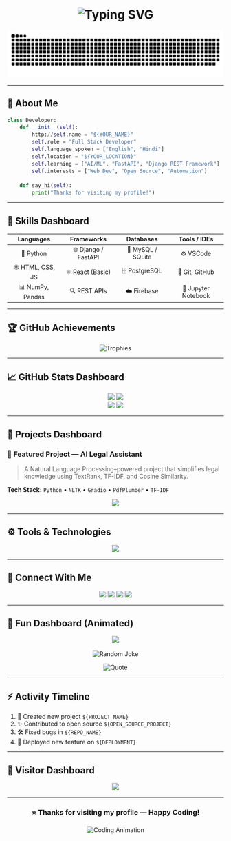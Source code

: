 <h1 align="center">
  <img src="https://readme-typing-svg.herokuapp.com?font=Fira+Code&weight=600&size=30&duration=3500&pause=1000&color=00F5D4&center=true&vCenter=true&width=600&lines=👋+Hi,+I'm+Vishnu;💻+Full+Stack+Developer;🌐+Open+Source+Contributor;🚀+Tech+Enthusiast" alt="Typing SVG">
</h1>

<p align="center">
  <img src="https://github.com/Platane/snk/raw/output/github-contribution-grid-snake.svg" alt="snake animation" />
</p>

---

## 🧭 About Me

```python
class Developer:
    def __init__(self):
        http://self.name = "${YOUR_NAME}"
        self.role = "Full Stack Developer"
        self.language_spoken = ["English", "Hindi"]
        self.location = "${YOUR_LOCATION}"
        self.learning = ["AI/ML", "FastAPI", "Django REST Framework"]
        self.interests = ["Web Dev", "Open Source", "Automation"]

    def say_hi(self):
        print("Thanks for visiting my profile!")
````

---

## 🧠 Skills Dashboard

<div align="center">

|   **Languages**   |    **Frameworks**   |   **Databases**   |   **Tools / IDEs**  |
| :---------------: | :-----------------: | :---------------: | :-----------------: |
|     🐍 Python     | 🌐 Django / FastAPI | 💾 MySQL / SQLite |      ⚙️ VSCode      |
| 🕸️ HTML, CSS, JS |   ⚛️ React (Basic)  |   🗄️ PostgreSQL  |    🧭 Git, GitHub   |
|  📊 NumPy, Pandas |     🔍 REST APIs    |    ☁️ Firebase    | 🧩 Jupyter Notebook |

</div>

---

## 🏆 GitHub Achievements

<p align="center">
  <img src="https://github-profile-trophy.vercel.app/?username=${YOUR_USERNAME}&theme=radical&no-frame=true&row=1&margin-w=10&margin-h=10" alt="Trophies" />
</p>

---

## 📈 GitHub Stats Dashboard

<div align="center">

<img src="https://github-readme-stats.vercel.app/api?username=${YOUR_USERNAME}&show_icons=true&theme=radical&hide_border=true&count_private=true" height="160" />
<img src="https://github-readme-streak-stats.herokuapp.com/?user=${YOUR_USERNAME}&theme=radical&hide_border=true" height="160" />

</div>

<div align="center">

<img src="https://github-readme-stats.vercel.app/api/top-langs/?username=${YOUR_USERNAME}&layout=compact&theme=radical&hide_border=true&langs_count=8" height="160" />
<img src="https://github-readme-activity-graph.vercel.app/graph?username=${YOUR_USERNAME}&theme=react-dark&hide_border=true&area=true&custom_title=Contribution+Graph" />

</div>

---

## 🎨 Projects Dashboard

### 🚀 Featured Project — **AI Legal Assistant**

> A Natural Language Processing–powered project that simplifies legal knowledge using TextRank, TF-IDF, and Cosine Similarity.

**Tech Stack:**
`Python` • `NLTK` • `Gradio` • `PdfPlumber` • `TF-IDF`

<p align="center">
  <img src="https://github-readme-stats.vercel.app/api/pin/?username=${YOUR_USERNAME}&repo=law-edify&theme=radical&hide_border=true" />
</p>

---

## ⚙️ Tools & Technologies

<p align="center">
  <img src="https://skillicons.dev/icons?i=python,django,fastapi,html,css,js,react,mysql,sqlite,git,github,vscode,linux&perline=8" />
</p>

---

## 💬 Connect With Me

<p align="center">
  <a href="https://linkedin.com/in/${YOUR_LINKEDIN}" target="_blank"><img src="https://img.shields.io/badge/LinkedIn-0077B5?style=for-the-badge&logo=linkedin&logoColor=white"></a>
  <a href="mailto:${YOUR_EMAIL}" target="_blank"><img src="https://img.shields.io/badge/Gmail-D14836?style=for-the-badge&logo=gmail&logoColor=white"></a>
  <a href="https://github.com/${YOUR_USERNAME}" target="_blank"><img src="https://img.shields.io/badge/GitHub-100000?style=for-the-badge&logo=github&logoColor=white"></a>
  <a href="https://${YOUR_PORTFOLIO}" target="_blank"><img src="https://img.shields.io/badge/Portfolio-FF4088?style=for-the-badge&logo=web&logoColor=white"></a>
</p>

---

## 🎯 Fun Dashboard (Animated)

<p align="center">
  <img src="https://media.giphy.com/media/hvRJCLFzcasrR4ia7z/giphy.gif" width="60">
</p>

<p align="center">
  <img src="https://readme-jokes.vercel.app/api?theme=radical" alt="Random Joke" />
</p>

<p align="center">
  <img src="https://quotes-github-readme.vercel.app/api?type=horizontal&theme=radical" alt="Quote" />
</p>

---

## ⚡ Activity Timeline

<!--START_SECTION:activity-->

1. 🎉 Created new project `${PROJECT_NAME}`
2. ✨ Contributed to open source `${OPEN_SOURCE_PROJECT}`
3. 🛠️ Fixed bugs in `${REPO_NAME}`
4. 🚀 Deployed new feature on `${DEPLOYMENT}`

<!--END_SECTION:activity-->

---

## 🌈 Visitor Dashboard

<p align="center">
  <img src="https://komarev.com/ghpvc/?username=${YOUR_USERNAME}&label=Profile+Views&color=blueviolet&style=flat-square" />
</p>

---

<h3 align="center">⭐ Thanks for visiting my profile — Happy Coding!</h3>

<p align="center">
  <img src="https://raw.githubusercontent.com/abhisheknaiidu/abhisheknaiidu/master/code.gif" width="350" alt="Coding Animation">
</p>

